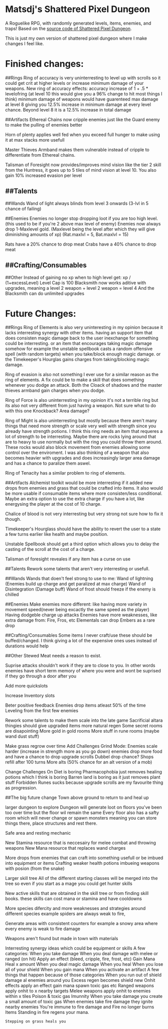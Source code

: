 # Matsdj's Shattered Pixel Dungeon

A Roguelike RPG, with randomly generated levels, items, enemies, and traps! Based on the [source code of Shattered Pixel Dungeon](https://github.com/00-Evan/shattered-pixel-dungeon).

This is just my own version of shattered pixel dungeon where I make changes I feel like.

# Finished changes:
##Rings
Ring of accuracy is very uninterresting to level up with scrolls so it could get crit at higher levels or increase minimum damage of your weapons.
New ring of accuracy effects:
accuracy increase of 1 + .5 * levelofring (at level 10 this would give you a 96% change to hit most things I think)
minimum damage of weapons would have guarenteed max damage at level 8 giving you 12.5% increase in minimum damage at every level
chance. Beyond level 8 it is a 12.5% increase in total damage

##Artifacts
Ethereal Chains now cripple enemies just like the Guard enemy to make the pulling of enemies better

Horn of plenty applies well fed when you exceed full hunger to make using it at max stacks more usefull

Master Thieves Armband makes them vulnerable instead of cripple to differentiate from Ethereal chains.

Talisman of Foresight now provides/improves mind vision like the tier 2 skill from the Huntress, it goes up to 5 tiles of mind vision at level 10. You also gain 10% increased evasion per level

##Talents
-

##Wands
Wand of light always blinds from level 3 onwards (3-lvl in 5 chance of failing)

##Enemies
Enemies no longer stop dropping loot if you are too high level. (this used to be if you're 2 above max level of enemy)
Enemies now always drop 1-Maxlevel gold. (Maxlevel being the level after which they will give diminishing amounts of xp) (Rat.maxlvl = 5, Bat.maxlvl = 15)

Rats have a 20% chance to drop meat
Crabs have a 40% chance to drop meat


##Crafting/Consumables
-

##Other
Instead of gaining no xp when to high level get: xp / (1+excessLevel)
Level Cap is 100
Blacksmith now works aditive with upgrades, meaning a level 2 weapon + level 2 weapon = level 4
And the Blacksmith can do unlimited upgrades

# Future Changes:
##Rings
Ring of Elements is also very uninteresting in my opinion because it lacks interresting synergy with other items. having an support item that does consisten magic damage back to the user inexchange for something could be interresting. or an item that encourages taking magic damage somehow for example the unstable spellbook casts a random offensive spell (with random targets) when you take/block enough magic damage. or the Timekeeper's Hourglas gains charges from taking/blocking magic damage.

Ring of evasion is also not something I ever use for a similar reason as the ring of elements. A fix could be to make a skill that does something whenever you dodge an attack.
	Both the Cloack of shadows and the master thieves armband gain charges when you dodge.

Ring of Force is also uninterresting in my opinion it's not a terrible ring but its also not very different from just having a weapon. Not sure what to do with this one
	Knockback?
	Area damage?

Ring of Might is also uninterresting but mostly because there aren't many things that need more strength or scale very well with strength since you already have strength potions. I think this ring needs an item that requeres a lot of strength to be interresting. Maybe there are rocks lying around that are to heavy to use normally but with the ring you could throw them around. These rocks would also block movement from enemies allowing some control over the enviroment. I was also thinking of a weapon that also becomes heavier with upgrades and does increasingly larger area damage and has a chance to paralize them aswel.

Ring of Tenacity has a similar problem to ring of elements.

##Artifacts
Alchemist toolkit would be more interresting if it added new drops from enemies and grass that could be crafted into items. It also would be more usable if consumable items where more consisten/less conditional. Maybe an extra option to use the extra charge if you have a lot, like energysing the player at the cost of 10 charge.

Chalice of blood is not very interresting but very strong not sure how to fix it though.

Timekeeper's Hourglass should have the ability to revert the user to a state a few turns earlier like health and maybe position.

Unstable Spellbook should get a third option which allows you to delay the casting of the scroll at the cost of a charge.

Talisman of foresight reveales if any item has a curse on use

##Talents
Rework some talents that aren't very interresting or usefull.

##Wands
Wands that doen't feel strong to use to me:
	Wand of lightning (Enemies build up charge and get paralized at max charge)
	Wand of Disintegration (Damage buff)
Wand of frost should freeze if the enemy is chilled

##Enemies
Make enemies more different:
	like having more variety in movement speed(never being excactly the same speed as the player)
	Having dodgeble charge up attacks
	Enemies have more weaknesses, like extra damage from: Fire, Fros, etc
Elementals can drop Embers as a rare drop

##Crafting/Consumables
Some items I never craft/use these should be buffed/changed.
	I think giving a lot of the expensive ones uses instead of durations would help

##Other
Stewed Meat needs a reason to exist.

Suprise attacks shouldn't work if they are to close to you. In other words enemies have short term memory of where you were and wont be suprised if they go through a door after you

Add more quickslots

Increase Inventory slots

Beter positive feedback
 Enemies drop items atleast 50% of the time
 Leveling from the first few enemies

Rework some talents to make them scale into the late game
Sacrificial altara thingies should give upgraded items
more natural regen
Some secret rooms are disapointing
	More gold in gold rooms
	More stuff in rune rooms (maybe wand dust stuff)
	
Make grass regrow over time
Add Challenges
	Grind Mode: 
		Enemies scale harder (increase in strength more as you go down)
		enemies drop more food and have a chance to drop upgrade scrolls
		Dubbel drop chance?
		Shops refill after 100 turns
	More alts (50% chance for an alt version of a mob)
		
Change Challenges
	On Diet is boring
	Pharmacophobia just removes healing potions which I think is boring
	Barren land is boring as it just removes plant stuff
	Forbidden Runes sucks because upgrade scrolls are my favourite thing as progression.
	

##The big future change
Town above ground to return to and heal up

larger dungeon to explore
Dungeon will generate loot on floors you've been too over time but the floor wil remain the same
Every floor also has a safty room which will never change or spawn monsters meaning you can store things there, place structures and rest there.

Safe area and resting mechanic

New Stamina resource that is neccesairy for melee combat and throwing weapons
New Mana resource that replaces wand charges

More drops from enemies that can craft into something usefull or be imbued into equipment or items
	Crafting weaker health potions
	imbueing weapons with posion (from the snake)

Larger skill tree
	All of the different starting classes will be merged into the tree so even if you start as a mage you could get hunter skills

New active skills that are obtained in the skill tree or from finding skill books. these skills can cost mana or stamina and have cooldowns

More species difercity and more weaknesses and strategies around different species
	example spiders are always weak to fire, 
	
Generate areas with consistent counters for example a snowy area where every enemy is weak to fire damage

Weapons aren't found but made in town with materials

Interresting synergy ideas which could be equipment or skills
	A few categories:
		When you take damage
		When you deal damage with melee or ranged (on hit)
			Apply an effect (bleed, cripple, fire, frost, etc)
			Gain Mana
			Heal x amount
		When you deal magic damage
		When you heal
		When you lose all of your shield
		When you gain mana
		When you activate an artifact
	A few things that happen because of those categories
	When you run out of shield damage al enemies around you
	Excess regen becomes shield
	new Onhit effects
		apply an effect 
		gain mana
		spawn toxic gas
		etc
	Ranged weapons apply onhit to x nearby targets
	Melee weapons apply onhit to enemies within x tiles
	Poison & toxic gas Imunnity
	When you take damage you create a small amount of toxic gas
	When enemies take fire damage they ignite nearby enemies
	You're immune to fire damage and Fire no longer burns Items
	Standing in fire regens your mana.
	
	Stepping on grass heals you
	